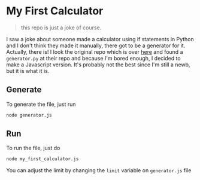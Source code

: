 # My First Calculator
> this repo is just a joke of course.

I saw a joke about someone made a calculator using if statements in Python and
I don't think they made it manually, there got to be a generator for it.
Actually, there is! I look the original repo which is over [here](https://github.com/AceLewis/my_first_calculator.py) and found a `generator.py` at
their repo and because I'm bored enough, I decided to make a Javascript
version. It's probably not the best since I'm still a newb, but it is what it is.

## Generate
To generate the file, just run
```bash
node generator.js
```

## Run
To run the file, just do
```bash
node my_first_calculator.js
```

You can adjust the limit by changing the `limit` variable on `generator.js` file
